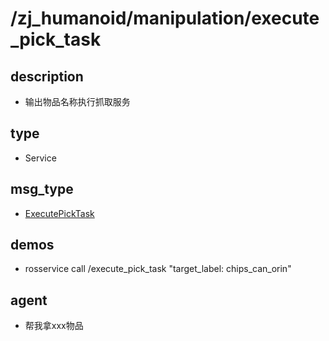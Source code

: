 # /zj_humanoid/manipulation/execute_pick_task

## description
- 输出物品名称执行抓取服务

## type
- Service

## msg_type
- [ExecutePickTask](../../../../zj_humanoid_types.md#ExecutePickTask)

## demos
- rosservice call /execute_pick_task "target_label: chips_can_orin"

## agent
- 帮我拿xxx物品

